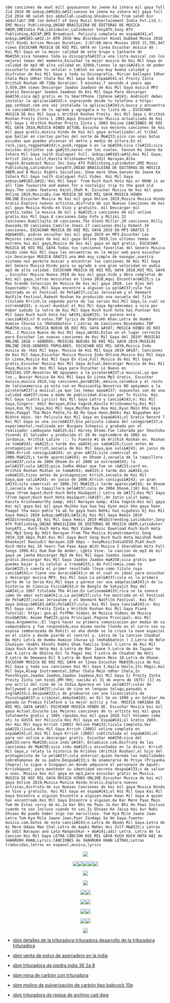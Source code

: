 
```
sbm canciones de enel mill gayasanson ko jeene ka ishara mil gaya full Zid 2014 HD &nbsp;&#0183;&#32;sanson ko jeene ka ishara mil gaya full Zid 2014 HD saleh bin abdullah.Loading.Unsubscribe from saleh bin abdullah?.SME (on behalf of Sony Music Entertainment India Pvt.Ltd.); EMI Music Publishing,UNIAO BRASILEIRA DE EDITORAS DE MUSICA UBEM,SMEIndia Pub,LatinAutor,LatinAutor SonyATV,Sony ATV Publishing,ASCAP,BMI Broadcast. Pelicula completa en espa&#241;ol &nbsp;&#0183;&#32;Jr.NTR 2018 New Blockbuster Hindi Dubbed Movie 2018 Full Hindi Action Movies Duration: 2:07:08.Hero Movies 2019 15,705,947 views ESCUCHAR MUSICA DE KOI MIL GAYA en linea Escuchar musica de : Koi Mil Gaya en la mejor calidad de este Grupo o Cantante de M&#250;sica tenemos toda su discograf&#237;a una lista musical con los mejores temas del momento.Escuchar la mejor musica de Koi Mil Gaya en calidad de mp3 HD alta calidad en 320kb,tienes la opci&#243;n de poder escucharlo desde tu celular o tablet en una muy buena calidad y disfrutar de Koi Mil Gaya y toda su Discografia. Mirian Gallegos Idhar Chala Main Udhar Chala Koi Mil Gaya Sub Espa&#241;ol Preity Zinta Hrithik Roshan HD 720p Duration: 5 minutes,7 seconds.4 years ago 3,659,204 views Descargar Jaadoo Jaadooo de Koi Mil Gaya musica MP3 gratis Descargar Jaadoo Jaadooo de Koi Mil Gaya Para descargar m&#250;sica mp3 gratis en tu SmartPhone (Iphone &#243; Android) debes instalar la aplicaci&#243;n ingresando desde tu telefono a https: app.setbeat.com una vez instalada la aplicaci&#243;n,busca y encuentra la canci&#243;n de tu agrado y agregala a tu lista de … ESCUCHAR MUSICA DE Koi Mil Gaya L Hrithik Roshan Preity. Koi Mil Gaya L Hrithik Roshan Preity Zinta L 2003,Aqui Encontraras Musica actualizada de Koi Mil Gaya L Hrithik Roshan Preity Zinta L 2003 OnLine CANCIONES DE KOI MIL GAYA 2018,MUSICA HINDU ACTUAL Escucha sus mejores canciones de koi mil gaya gratis.musica hindu de koi mil gaya actualizada!.el tribal que bailan en ciertas partes del norte de M&#233;xico con unas botas picudas que pueden alcanzar el metro y medio de altura.En el rock,jazz,reggaet&#243;n,punk,reggae o en la m&#250;sica cl&#225;sica existen distintos sub g&#233;neros con los cuales. Sanson Ko Jeene Ka Ishara Mil Gaya (with dialogue) Full. &nbsp;&#0183;&#32;Koi Mil Gaya; Artist Jatin Lalit,Kavita Krishnamurthy,Udit Narayan,Alka Yagnik.Broadcast Music Inc.Sony ATV Publishing,LatinAutor,EMI Music Publishing,LatinAutor SonyATV,UNIAO BRASILEIRA DE EDITORAS DE MUSICA UBEM,and 8 Music Rights Societies; Show more Show.Sanson Ko Jeene Ka Ishara Mil Gaya (with dialogue) Full Video. Koi Mil Gaya &nbsp;&#0183;&#32;'Koi Mil Gaya' from Kuch Kuch Hota Hai or KKHH is an all time favourite and makes for a nostalgic trip to the good old days.The video features Kajol,Shah R. Escuchar Musica de koi mil gaya Online 2019,MusicaEu.Com MUSICA DE KOI MIL GAYA MUSICA HINDU ONLINE.Escuchar Musica de koi mil gaya Online 2019,Musica Musica Hindu Gratis.Explora nuevos artistas,disfruta de sus Nuevas Canciones de koi mil gaya Musica Hindu en Vivo y gratuito. mil Descargar mil gratis,todas la musica de mil y m&#225;s canciones de mil online gratis.Koi Mil Gaya.8 canciones.Gaby Fofo y Miliki.32 canciones.Rumillajta.34 canciones.The Glenn Miller.20 canciones.Milly Quezada.50 canciones.Camille Jones.17 canciones.Emily Osment.19 canciones… ESCUCHAR MUSICA DE KOI MIL GAYA 2019 EN MP3 GRATIS I AQU&#205; podras escuchar koi mil gaya 2019 en MP3.Escuchar Las Mejores canciones de koi mil gaya Online 2019,los ultimos temas de estreno koi mil gaya,Musica de koi mil gaya en mp3 gratis. ESCUCHAR MUSICA DE KOI MIL GAYA Todas tus canciones favoritas del Genero Musica Hindu como Koi Mil Gaya las encuentras en la mejor web para escuchar sin Descargar MUSICA GRATIS.una Web muy simple de navegar,nuestra sistema nos permite buscar y encontrar las canciones de Koi Mil Gaya del Genero Musica Hindu para su agrado a una gran velocidad en audio mp3 de alta calidad. ESCUCHAR MUSICA DE KOI MIL GAYA 2018,KOI MIL GAYA … Escuchar Musica Nueva 2018 de koi mil gaya.Vida y Obra completas de koi mil gaya,letras musicales en linea 2018,Aqui Encontrar&#225;s La Mas Grande Coleccion De Musica De koi mil gaya 2018. Los Ojos del Espectador: Koi.Mil Gaya encontre a alguien La pel&#237;cula fue mostrada en el Festival de Pel&#237;culas Jerusalem y el Denmark NatFilm Festival.Rakesh Roshan ha producido una secuela del film titulada Krrish,la segunda parte de las series Koi.Mil Gaya,la cual se estren&#243; a nivel mundial el Koi Mil Gaya Agradecemos a nira por haber sudido la letra de Koi Mil Gaya Kuch kuch hota hai.Puntuar Koi Mil Gaya Kuch kuch hota hai &#191;Qu&#233; te parece esta canci&#243;n? 0 votos.TOP lyrics de Shahrukh Khan.Letra de Humko Humise Churaa Lo (Mohabbatein ).Letras de Canciones.Novedades.TOP M&#250;sica. MUSICA NUEVA DE KOI MIL GAYA &#187; MUSICA HINDU DE KOI MIL. I Musica Nueva de Koi Mil Gaya,&#191;Estas en el lugar correcto para Escuchar las nuevas canciones de Koi Mil Gaya del 2019? MUSICAS ONLINE 2018 + GENEROS; MUSICAS NUEVAS DE KOI MIL GAYA 2019.MUSICAS ONLINE 2018.GENEROS POPULARES. ESCUCHAR KOI MIL GAYA,Musica Indu musica de (Koi Mil Gaya. Musica de Koi Mil Gaya 2019 &#187; Canciones de Koi Mil Gaya,Escuchar Musica Musica Indu Online,Musica Koi Mil Gaya En Linea,Musica Koi Mil Gaya En Vivo,Full Musica de Koi Mil Gaya gratis,Escuchar Musica Koi Mil Gaya Actual,Descargar Musica de Koi Mil Gaya,Musica de Koi Mil Gaya para Escuchar Lo Nuevo en MUSICAS.VIP.Nosotros NO apoyamos a la pirater&#237;a musical,ya que los … Buscar Musica De Koi Mil Gaya En Linea Mp3 Gratis. Escuchar musica,musica 2019,top canciones,per&#250;,mexico,colombia y el resto de latinoamerica ya esta con en MusicasVip.Nosotros NO apoyamos a la pirater&#237;a musical,ya que los temas aqu&#237; expuestos son de una calidad m&#237;nima a modo de publicidad.Gracias por Tu Visita. Koi Mil Gaya (Letra Lyrics) Koi Mil Gaya Letra y Canci&#243;n: Koi Mil Gaya,Singers: Udit Narayan,Alka Yagnik,Kavita Krishnamurty,Koi Mil Gaya,Koi Mil Gaya,Koi Mil Gaya,Mujhko Kya Hua Hai,Kyun Main Kho Gaya Hoon,Paagal Tha Main Pehle,Ya Ab Ho Gaya Hoon,Behki Hai Nigaahen Aur Bikhre Hain. Ver Pelicula Koi Mil Gaya en Espa&#241;ol Gratis Record 7 Koi Mil Gaya es una incre&#237;ble pelicula cubana del categor&#237;a experimental,realizada por Bucquoy Schepisi y grabada por el realizador camboyano h&#225;bil Harvey Otomo.Fue liberada por Shochiku Vivendi El Salvador y producida el 28 de septiembre de 2002 en Jordania. Hrithik Latino ::: Tu Fuente #1 de Hrithik Roshan en. Roshan se tom&#243; m&#225;s tarde dos a&#241;os sab&#225;ticos antes de protagonizar Krrish,secuela de Koi Mil Gaya,que sali&#243; en junio de 2006.Krrish consigui&#243; un gran &#233;xito comercial en 2006.M&#225;s tarde apareci&#243; en Dhoom 2,secuela de la taquillera pel&#237;cula de 2004 Dhoom.En el 2008 se estren&#243; la pel&#237;cula &#233;pica Jodha Akbar que fue un r&#233;cord en. Hrithik Roshan Roshan se tom&#243; m&#225;s tarde dos a&#241;os sab&#225;ticos antes de protagonizar Krrish,secuela de Koi Mil Gaya,que sali&#243; en junio de 2006.Krrish consigui&#243; un gran &#233;xito comercial en 2006.[9] M&#225;s tarde apareci&#243; en Dhoom 2,secuela de la taquillera pel&#237;cula de 2004 Dhoom.[10] Koi Mil Gaya (From &quot;Kuch Kuch Hota Hai&quot;) Letra de &#171;Koi Mil Gaya (From &quot;Kuch Kuch Hota Hai&quot;)&#187;,de Jatin Lalit &amp; Kavita Krishnamurthy &amp; Udit Narayan &amp; Alka Yagnik.Koi mil gaya Koi mil gaya Koi mil gaya Mujhko kya hua hai Kyon main kho gaya hoon Paagal tha main pehle Ya ab ho gaya hoon Behki hai nigahein Dj Koi Mil Gaya Remix 2019 &nbsp;&#0183;&#32;Dj Koi Mil Gaya Remix 2019 #01Ditrending.Dj Koi Mil Gaya Remix 2019 #01Ditrending.LatinAutor,Sony ATV Publishing,UNIAO BRASILEIRA DE EDITORAS DE MUSICA UBEM,LatinAutor SonyATV,… Kuch Kuch Hota Hai Mp3 Video Music Download Kuch Kuch Hota Hai Mp3 Song By Udit Narayan From The Musica Kismatromantic Song 2019.320 kbps.PLAY.Koi Mil Gaya Best Song Kuch Kuch Hota Haishah Rukh Khankajol Raniudit Narayan.320 kbps ~ SonyMusicIndiaVEVO.PLAY.Kuch Kuch Hota Hai 20 Years Tum Paas Aaye With Musica I Sharukhan Hits Full Songs 1998.Ali Dum Dum De Ander; Lgbta Vine. la cancion de mp3 de mil gaya ye janha Descargar Mp3 de Koi Mil Gaya Jaadoo Jaadoo gratis.Descargar Koi Mil Gaya Jaadoo Jaadoo m&#250;sica gratis que puedes bajar a tu celular a trav&#233;s de Fullremix,como te dar&#225;s cuenta el primer resultado lleva como titulo cuya canci&#243;n tiene una duraci&#243;n de el cual es ideal para escuchar y descargar musica MP3. Koi.Mil Gaya La pel&#237;cula es la primera parte de la Serie Koi.Mil Gaya y parece ser una adaptaci&#243;n de la historia de Ciencia Ficci&#243;n de Bangla de Satyajit Ray del a&#241;o 1967 titulada The Alien.En Latinoam&#233;rica se la conoce como Un amor extra&#241;o.La pel&#237;cula fue mostrada en el Festival de Pel&#237;culas Jerusalem y el Denmark NatFilm Festival. Koi Mil Gaya &nbsp;&#0183;&#32;Pel&#237;cula: Koi Mil Gaya Canci&#243;n: Koi Mil Gaya con: Preity Zinta y Hrithik Roshan Koi Mil Gaya Piano Tutorial: https: goo.gl PsfPNn Videos de Musica Videos de Musica Hind&#250; Anime P&#225;gina Principal.Pagina Principal;.Koi Mil Gaya.Argumento:.El logro hacer su primera comunicacion por medio de su computadora y fue respondido,esa misma noche llendo en el carro con su esposa (embarazada de Rohit) es aho donde se le cruza la nave espacial en el cielo y donde pierde el control y. Letra de la Cancion Chaahat Na Hoti Letra de Humko Humise Churaa Lo (mohabbatein ) 2.Letra de Bole Chudiyan (kabhi Khushi Kabhi Gham familia Indu) 3.Letra de Koi Mil Gaya Kuch Kuch Hota Hai 4.Letra de Mar Jaane 5.Letra de Aa Tayaar Ho Jaa 6.Letra de Dholna Dil To Pagal Hai 7.Letra de Chaahat Na Hoti 8.Letra de Deewana Dil 9.Letra de Band Kamre Mein 10.Letra de Dhoom. ESCUCHAR MUSICA DE KOI MIL GAYA en linea Escuchar M&#250;sica de Koi Mil Gaya y toda sus canciones Koi Mil Gaya I,Haila Haila,Its Magic,Koi Mil Gaya,Alaap Instrumental,Idhar Chala Mein Udhar Chala,In Panchhiyon,Jaadoo Jaadoo,Jaadoo Jaadooo,Koi Mil Gaya Ii Preity Zinta Preity Zinta (en hindi,प्रीति ज़िंटा; nacida el 31 de enero de 1975) [1] es una actriz del cine de la India.Aparece en las pel&#237;culas de Bollywood y pel&#237;culas de cine en lenguas telugu,panyabi e ingl&#233;s.Despu&#233;s de graduarse con una licenciatura de Psicolog&#237;a criminal,debut&#243; en Dil Se en 1998 y en Soldier.Ha ganado un Premio Filmfare a la mejor actriz y fue. MUSICA VARIADA DE KOI MIL GAYA &#187; ESCUCHAR MUSICA HINDU DE. Escuchar Musica koi mil gaya Actual.Escucha Las Mejores canciones de tu artista koi mil gaya totalmente gratis y 100% rapidas.koi mil gaya 2018 full Volumen como ati te GUSTA Ver Pelicula Koi Mil Gaya en Espa&#241;ol Gratis 2003. Ver Koi Mil Gaya Krrish (2003) Online P&#233;licula Completa.Ver p&#233;licula Koi Mil Gaya Krrish (2003) online completa en espa&#241;ol.Koi Mil Gaya Krrish (2003) subtitulada al espa&#241;ol para ver online o descargar gratis. Escuchar m&#250;sica del g&#233;nero M&#250;sica indu &#187; Enladisco.com.Disfruta de las canciones de M&#250;sica indu m&#225;s escuchadas en la disco. Krrish Mil Gaya,y relata la historia de Krishna (Hrithik Roshan),el hijo del protagonista de la pel&#237;cula anterior,quien hereda las habilidades sobrehumanas de su padre.Despu&#233;s de enamorarse de Priya (Priyanka Chopra),la sigue a Singapur,en donde adquiere el personaje de &quot; Krrish&quot; para mantener su identidad secreta despu&#233;s de salvar a unos. Musica koi mil gaya en mp3,para escuchar gratis en Musica. MUSICA DE KOI MIL GAYA MUSICA HINDU ONLINE.Escuchar Musica de koi mil gaya Online 2019,Musica Musica Hindu Gratis.Explora nuevos artistas,disfruta de sus Nuevas Canciones de koi mil gaya Musica Hindu en Vivo y gratuito. Koi Mil Gaya en espa&#241;ol Koi Mil Gaya Koi Mil Gaya Encontre a alguien Encontre a alguien.Haan Kaun Mil Gaya A quien has encontrado.Koi Mil Gaya Encontre a alguien.Aa Kar Mere Paas Main Tum Ho Estas cerca de mi.Ja Kar Bhi Ho Paas Ja Kar Bhi Ho Paas Incluso cuando te vas Incluso cuando te vas.Is Ehsaas Ke Jaisa Koi Aur Nahi Ehsaas No puede haber algo tan marivlloso. Tum Kya Mile Jaane Jaan Letra Tum Kya Mile Jaane Jaan,Pyar Zindagi Se Ho Gaya.fuente: musica.com.Datos de esta canci&#243;n.Letra de Akoon Mil Gaya.Letra de Ai Mere Udaas Man Chal.Letra de Aapki Mehki Hui Zulf.M&#225;s Letras de Udit Narayan and Lata Mangeshkar + A&#241;adir Letra. Letra de la Cancion Koi Mil Gaya LETRA CANCION KOI MIL GAYA KUCH KUCH HOTA HAI de SHAHRUKH KHAN,Lyrics.CANCIONES de SHAHRUKH KHAN LETRAS,Letras traducidas,letras en espanol,musica,lyrics 
```

<div align="center">

<a href="https://es-crusher.shibang-china.com/github&k=sbm+canciones+de+enel+mill+gaya"><img src="https://static.shibang-china.com/es/crusher/logo.jpg"></a>

<a href="https://es-crusher.shibang-china.com/github&k=sbm+canciones+de+enel+mill+gaya"><img src="https://static.shibang-china.com/es/crusher/index.jpg"></a><a href="https://es-crusher.shibang-china.com/material.htmlgithub&k=sbm+canciones+de+enel+mill+gaya"><img src="https://static.shibang-china.com/es/crusher/material.jpg"></a><a href="https://es-crusher.shibang-china.com/application.htmlgithub&k=sbm+canciones+de+enel+mill+gaya"><img src="https://static.shibang-china.com/es/crusher/application.jpg"></a><a href="https://es-crusher.shibang-china.com/aboutus.htmlgithub&k=sbm+canciones+de+enel+mill+gaya"><img src="https://static.shibang-china.com/es/crusher/aboutus.jpg"></a><a href="https://es-crusher.shibang-china.com/contact.htmlgithub&k=sbm+canciones+de+enel+mill+gaya"><img src="https://static.shibang-china.com/es/crusher/contact.jpg"></a>

<a href="https://es-crusher.shibang-china.com/github&k=sbm+canciones+de+enel+mill+gaya"><img src="https://static.shibang-china.com/es/crusher/banner.jpg"></a>

<a href="https://swt.shibang-china.com/github&k=sbm+canciones+de+enel+mill+gaya"><img src="https://static.shibang-china.com/es/crusher/text.jpg"></a>

<a href="https://swt.shibang-china.com/github&k=sbm+canciones+de+enel+mill+gaya"><img src="https://static.shibang-china.com/es/crusher/chat.jpg"></a><a href="https://es-crusher.shibang-china.com/contact.htmlgithub&k=sbm+canciones+de+enel+mill+gaya"><img src="https://static.shibang-china.com/es/crusher/message.jpg"></a>

<a href="https://es-crusher.shibang-china.com/products/pe.htmlgithub&k=sbm+canciones+de+enel+mill+gaya"><img src="https://static.shibang-china.com/es/crusher/pe.jpg"></a><a href="https://es-crusher.shibang-china.com/products/pf.htmlgithub&k=sbm+canciones+de+enel+mill+gaya"><img src="https://static.shibang-china.com/es/crusher/pf.jpg"></a>

<a href="https://es-crusher.shibang-china.com/products/hpt.htmlgithub&k=sbm+canciones+de+enel+mill+gaya"><img src="https://static.shibang-china.com/es/crusher/hpt.jpg"></a><a href="https://es-crusher.shibang-china.com/products/vsi.htmlgithub&k=sbm+canciones+de+enel+mill+gaya"><img src="https://static.shibang-china.com/es/crusher/vsi.jpg"></a>

<a href="https://es-crusher.shibang-china.com/products/klv.htmlgithub&k=sbm+canciones+de+enel+mill+gaya"><img src="https://static.shibang-china.com/es/crusher/klv.jpg"></a><a href="https://es-crusher.shibang-china.com/products/portable.htmlgithub&k=sbm+canciones+de+enel+mill+gaya"><img src="https://static.shibang-china.com/es/crusher/portable.jpg"></a>

<a href="https://swt.shibang-china.com/github&k=sbm+canciones+de+enel+mill+gaya"><img src="https://static.shibang-china.com/es/crusher/case.jpg"></a>

</div>


* [sbm detalles de la trituradora trituradora desarrollo de la trituradora trituradora](sbm%20detalles%20de%20la%20trituradora%20trituradora%20desarrollo%20de%20la%20trituradora%20trituradora.md)

* [sbm venta de polvo de aserradero en la india](sbm%20venta%20de%20polvo%20de%20aserradero%20en%20la%20india.md)

* [sbm trituradora de piedra india 36 2a 8](sbm%20trituradora%20de%20piedra%20india%2036%202a%208.md)

* [sbm mina de carbón con trituradora](sbm%20mina%20de%20carb%C3%B3n%20con%20trituradora.md)

* [sbm molino de pulverización de carbón tipo babcock 10e](sbm%20molino%20de%20pulverizaci%C3%B3n%20de%20carb%C3%B3n%20tipo%20babcock%2010e.md)

* [sbm trituradora de repisa de archivo cad dwg](sbm%20trituradora%20de%20repisa%20de%20archivo%20cad%20dwg.md)
